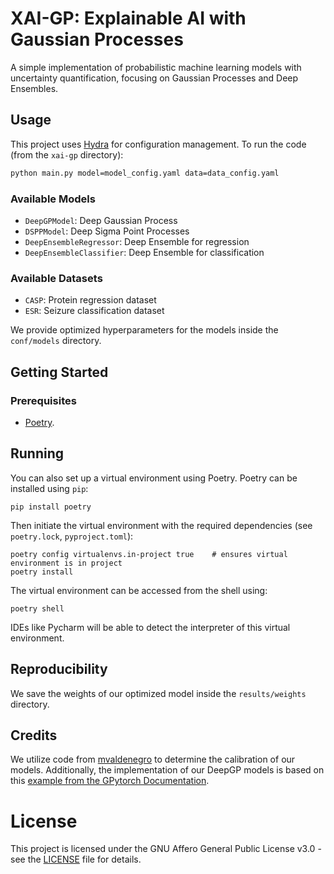 # XAI-GP: Explainable AI with Gaussian Processes

A simple implementation of probabilistic machine learning models with uncertainty quantification, focusing on Gaussian Processes and Deep Ensembles.

## Usage

This project uses [Hydra](https://hydra.cc/) for configuration management. To run the code (from the `xai-gp` directory):

```bash
python main.py model=model_config.yaml data=data_config.yaml
```

### Available Models

- `DeepGPModel`: Deep Gaussian Process
- `DSPPModel`: Deep Sigma Point Processes
- `DeepEnsembleRegressor`: Deep Ensemble for regression
- `DeepEnsembleClassifier`: Deep Ensemble for classification

### Available Datasets

- `CASP`: Protein regression dataset
- `ESR`: Seizure classification dataset

We provide optimized hyperparameters for the models inside the `conf/models` directory.

## Getting Started
### Prerequisites
*  [Poetry](https://python-poetry.org/).

## Running

You can also set up a virtual environment using Poetry. Poetry can  be installed using `pip`:
```
pip install poetry
```
Then initiate the virtual environment with the required dependencies (see `poetry.lock`, `pyproject.toml`):
```
poetry config virtualenvs.in-project true    # ensures virtual environment is in project
poetry install
```
The virtual environment can be accessed from the shell using:
```
poetry shell
```
IDEs like Pycharm will be able to detect the interpreter of this virtual environment.

## Reproducibility

We save the weights of our optimized model inside the `results/weights` directory.

## Credits

We utilize code from [mvaldenegro](https://github.com/mvaldenegro/keras-uncertainty) to determine the calibration of our models. Additionally, the implementation of our DeepGP models is based on this [example from the GPytorch Documentation](https://docs.gpytorch.ai/en/stable/examples/05_Deep_Gaussian_Processes/Deep_Gaussian_Processes.html).

# License
This project is licensed under the GNU Affero General Public License v3.0 - see the [LICENSE](./LICENSE) file for details.